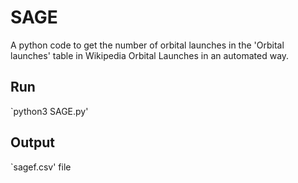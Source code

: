 # SAGE

A python code to get the number of orbital launches in the 'Orbital launches' table in Wikipedia Orbital Launches 
in an automated way.

## Run

`python3 SAGE.py'

## Output

`sagef.csv' file



